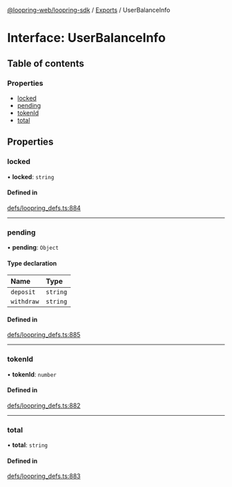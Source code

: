 [@loopring-web/loopring-sdk](../README.md) / [Exports](../modules.md) / UserBalanceInfo

# Interface: UserBalanceInfo

## Table of contents

### Properties

- [locked](UserBalanceInfo.md#locked)
- [pending](UserBalanceInfo.md#pending)
- [tokenId](UserBalanceInfo.md#tokenid)
- [total](UserBalanceInfo.md#total)

## Properties

### locked

• **locked**: `string`

#### Defined in

[defs/loopring_defs.ts:884](https://github.com/Loopring/loopring_sdk/blob/81e0b16/src/defs/loopring_defs.ts#L884)

___

### pending

• **pending**: `Object`

#### Type declaration

| Name | Type |
| :------ | :------ |
| `deposit` | `string` |
| `withdraw` | `string` |

#### Defined in

[defs/loopring_defs.ts:885](https://github.com/Loopring/loopring_sdk/blob/81e0b16/src/defs/loopring_defs.ts#L885)

___

### tokenId

• **tokenId**: `number`

#### Defined in

[defs/loopring_defs.ts:882](https://github.com/Loopring/loopring_sdk/blob/81e0b16/src/defs/loopring_defs.ts#L882)

___

### total

• **total**: `string`

#### Defined in

[defs/loopring_defs.ts:883](https://github.com/Loopring/loopring_sdk/blob/81e0b16/src/defs/loopring_defs.ts#L883)
